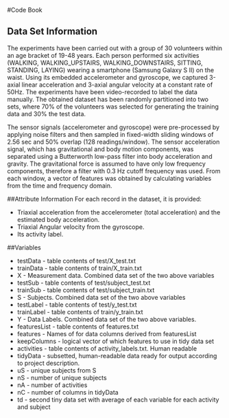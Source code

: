 #Code Book

## Data Set Information
The experiments have been carried out with a group of 30 volunteers within an age bracket of 19-48 years. Each person performed six activities (WALKING, WALKING_UPSTAIRS, WALKING_DOWNSTAIRS, SITTING, STANDING, LAYING) wearing a smartphone (Samsung Galaxy S II) on the waist. Using its embedded accelerometer and gyroscope, we captured 3-axial linear acceleration and 3-axial angular velocity at a constant rate of 50Hz. The experiments have been video-recorded to label the data manually. The obtained dataset has been randomly partitioned into two sets, where 70% of the volunteers was selected for generating the training data and 30% the test data.

The sensor signals (accelerometer and gyroscope) were pre-processed by applying noise filters and then sampled in fixed-width sliding windows of 2.56 sec and 50% overlap (128 readings/window). The sensor acceleration signal, which has gravitational and body motion components, was separated using a Butterworth low-pass filter into body acceleration and gravity. The gravitational force is assumed to have only low frequency components, therefore a filter with 0.3 Hz cutoff frequency was used. From each window, a vector of features was obtained by calculating variables from the time and frequency domain.


##Attribute Information
For each record in the dataset, it is provided:
* Triaxial acceleration from the accelerometer (total acceleration) and the estimated body acceleration.
* Triaxial Angular velocity from the gyroscope.
* Its activity label.

##Variables

* testData - table contents of test/X_test.txt
* trainData - table contents of train/X_train.txt
* X - Measurement data. Combined data set of the two above variables
* testSub - table contents of test/subject_test.txt
* trainSub - table contents of test/subject_train.txt
* S - Subjects. Combined data set of the two above variables
* testLabel - table contents of test/y_test.txt
* trainLabel - table contents of train/y_train.txt
* Y - Data Labels. Combined data set of the two above variables.
* featuresList - table contents of features.txt
* features - Names of for data columns derived from featuresList
* keepColumns - logical vector of which features to use in tidy data set
* activities - table contents of activity_labels.txt. Human readable
* tidyData - subsetted, human-readable data ready for output according to project description.
* uS - unique subjects from S
* nS - number of unique subjects
* nA - number of activities
* nC - number of columns in tidyData
* td - second tiny data set with average of each variable for each activity and subject
